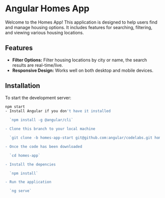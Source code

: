 # Angular Homes App
Welcome to the Homes App! This application is designed to help users find and manage housing options. It includes features for searching, filtering, and viewing various housing locations.




## Features


- **Filter Options:** Filter housing locations by city or name, the search results are real-time/live.
- **Responsive Design:** Works well on both desktop and mobile devices.

## Installation

To start the development server:

```bash
npm start
- Install Angular if you don't have it installed

  `npm install -g @angular/cli`

- Clone this branch to your local machine

  `git clone -b homes-app-start git@github.com:angular/codelabs.git homes-app`

- Once the code has been downloaded

  `cd homes-app`

- Install the depencies

  `npm install` 

- Run the application 

  `ng serve`
